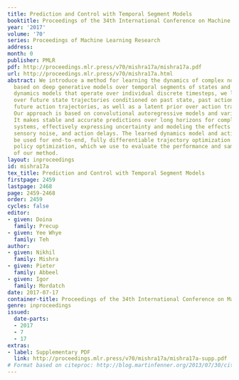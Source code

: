 ```yaml
---
title: Prediction and Control with Temporal Segment Models
booktitle: Proceedings of the 34th International Conference on Machine Learning
year: '2017'
volume: '70'
series: Proceedings of Machine Learning Research
address: 
month: 0
publisher: PMLR
pdf: http://proceedings.mlr.press/v70/mishra17a/mishra17a.pdf
url: http://proceedings.mlr.press/v70/mishra17a.html
abstract: We introduce a method for learning the dynamics of complex nonlinear systems
  based on deep generative models over temporal segments of states and actions. Unlike
  dynamics models that operate over individual discrete timesteps, we learn the distribution
  over future state trajectories conditioned on past state, past action, and planned
  future action trajectories, as well as a latent prior over action trajectories.
  Our approach is based on convolutional autoregressive models and variational autoencoders.
  It makes stable and accurate predictions over long horizons for complex, stochastic
  systems, effectively expressing uncertainty and modeling the effects of collisions,
  sensory noise, and action delays. The learned dynamics model and action prior can
  be used for end-to-end, fully differentiable trajectory optimization and model-based
  policy optimization, which we use to evaluate the performance and sample-efficiency
  of our method.
layout: inproceedings
id: mishra17a
tex_title: Prediction and Control with Temporal Segment Models
firstpage: 2459
lastpage: 2468
page: 2459-2468
order: 2459
cycles: false
editor:
- given: Doina
  family: Precup
- given: Yee Whye
  family: Teh
author:
- given: Nikhil
  family: Mishra
- given: Pieter
  family: Abbeel
- given: Igor
  family: Mordatch
date: 2017-07-17
container-title: Proceedings of the 34th International Conference on Machine Learning
genre: inproceedings
issued:
  date-parts:
  - 2017
  - 7
  - 17
extras:
- label: Supplementary PDF
  link: http://proceedings.mlr.press/v70/mishra17a/mishra17a-supp.pdf
# Format based on citeproc: http://blog.martinfenner.org/2013/07/30/citeproc-yaml-for-bibliographies/
---
```

